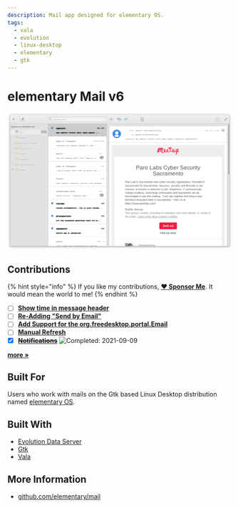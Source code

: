 ```yaml
---
description: Mail app designed for elementary OS.
tags:
  - vala
  - evolution
  - linux-desktop
  - elementary
  - gtk
---
```


# elementary Mail v6

![elementary Mail](../.gitbook/assets/io.elementary.mail.png)

## Contributions

{% hint style="info" %}
If you like my contributions, [**❤️ Sponsor Me**](https://github.com/sponsors/marbetschar). It would mean the world to me!
{% endhint %}

* [ ] [**Show time in message header**](https://github.com/elementary/mail/pull/683)
* [ ] [**Re-Adding "Send by Email"**](https://github.com/elementary/files/pull/1822)
* [ ] [**Add Support for the org.freedesktop.portal.Email**](https://github.com/elementary/mail/pull/682)
* [ ] [**Manual Refresh**](https://github.com/elementary/mail/pull/680)
* [x] [~~**Notifications**~~](https://github.com/elementary/mail/pull/679) ![Completed: 2021-09-09](https://img.shields.io/badge/completed-2021--09--09-lightgrey?style=social)

[**more »**](../contributions.md#elementary-mail)

## Built For

Users who work with mails on the Gtk based Linux Desktop distribution named [elementary OS](https://elementary.io/).

## Built With

* [Evolution Data Server](https://gitlab.gnome.org/GNOME/evolution-data-server)
* [Gtk](https://www.gtk.org/)
* [Vala](https://wiki.gnome.org/Projects/Vala/Tutorial)

## More Information

* [github.com/elementary/mail](https://github.com/elementary/mail)

